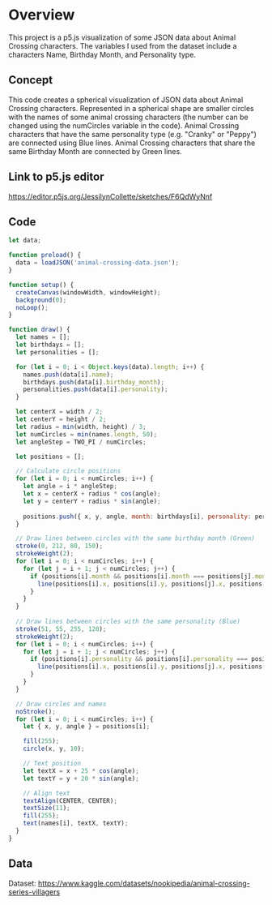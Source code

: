 # Overview
This project is a p5.js visualization of some JSON data about Animal Crossing characters. The variables I used from the dataset include a characters Name, Birthday Month, and Personality type. 

## Concept
This code creates a spherical visualization of JSON data about Animal Crossing characters. Represented in a spherical shape are smaller circles with the names of some animal crossing characters (the number can be changed using the numCircles variable in the code). Animal Crossing characters that have the same personality type (e.g. "Cranky" or "Peppy") are connected using Blue lines. Animal Crossing characters that share the same Birthday Month are connected by Green lines. 

## Link to p5.js editor
https://editor.p5js.org/JessilynCollette/sketches/F6QdWyNnf


## Code
``` p5.js
let data;

function preload() {
  data = loadJSON('animal-crossing-data.json');
}

function setup() {
  createCanvas(windowWidth, windowHeight);
  background(0);
  noLoop();
}

function draw() {
  let names = [];
  let birthdays = [];
  let personalities = [];

  for (let i = 0; i < Object.keys(data).length; i++) {
    names.push(data[i].name);
    birthdays.push(data[i].birthday_month);
    personalities.push(data[i].personality);
  }

  let centerX = width / 2;
  let centerY = height / 2;
  let radius = min(width, height) / 3;
  let numCircles = min(names.length, 50);
  let angleStep = TWO_PI / numCircles;

  let positions = [];

  // Calculate circle positions
  for (let i = 0; i < numCircles; i++) {
    let angle = i * angleStep;
    let x = centerX + radius * cos(angle);
    let y = centerY + radius * sin(angle);
    
    positions.push({ x, y, angle, month: birthdays[i], personality: personalities[i] });
  }

  // Draw lines between circles with the same birthday month (Green)
  stroke(0, 212, 80, 150);
  strokeWeight(2);
  for (let i = 0; i < numCircles; i++) {
    for (let j = i + 1; j < numCircles; j++) {
      if (positions[i].month && positions[i].month === positions[j].month) {
        line(positions[i].x, positions[i].y, positions[j].x, positions[j].y);
      }
    }
  }
  
  // Draw lines between circles with the same personality (Blue)
  stroke(51, 55, 255, 120);
  strokeWeight(2);
  for (let i = 0; i < numCircles; i++) {
    for (let j = i + 1; j < numCircles; j++) {
      if (positions[i].personality && positions[i].personality === positions[j].personality) {
        line(positions[i].x, positions[i].y, positions[j].x, positions[j].y);
      }
    }
  }

  // Draw circles and names
  noStroke();
  for (let i = 0; i < numCircles; i++) {
    let { x, y, angle } = positions[i];

    fill(255);
    circle(x, y, 10);

    // Text position
    let textX = x + 25 * cos(angle);
    let textY = y + 20 * sin(angle);

    // Align text
    textAlign(CENTER, CENTER);
    textSize(11);
    fill(255);
    text(names[i], textX, textY);
  }
}

```

## Data
Dataset: https://www.kaggle.com/datasets/nookipedia/animal-crossing-series-villagers

